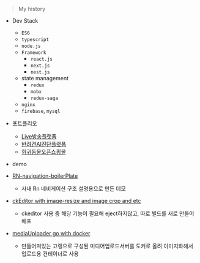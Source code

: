 > My history

* Dev Stack
  * `ES6`
  * `typescript`
  * `node.js`
  * `Framework `
    * `react.js`
    * `next.js`
    * `nest.js`
  * state management
    * `redux`
    * `mobx`
    * `redux-saga`
  * `nginx `
  * `firebase`, `mysql`
  

* 포트폴리오
  * [Live방송플랫폼](./portfolio/livePlatfrom.md)
  * [반려견AI진단플랫폼](./portfolio/aiAnimal.md)
  * [희귀동물오픈쇼핑몰](./portfolio/shopping.md)


* demo
 * [RN-navigation-boilerPlate](https://github.com/leechanghoon3024/rn-navigation-demo)
   * 사내 Rn 네비게이션 구조 설명용으로 만든 데모 
 * [ckEditor with image-resize and image crop and etc ](https://www.npmjs.com/package/lch-editor)
   * ckeditor 사용 중 해당 기능이 필요해 eject하지않고, 따로 빌드를 새로 만들어 배포
 * [mediaUploader go with docker](https://github.com/leechanghoon3024/simpleUploadWithDocker)
   * 만들어져있는 고랭으로 구성된 미디어업로드서버를 도커로 올려 이미지화해서 업로드용 컨테이너로 사용
